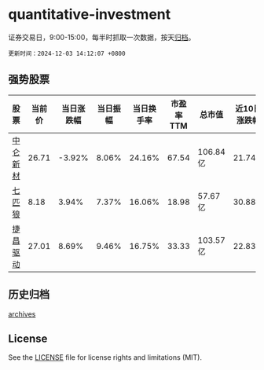 # quantitative-investment

证券交易日，9:00-15:00，每半时抓取一次数据，按天[归档](archives)。

`更新时间：2024-12-03 14:12:07 +0800`

## 强势股票

|股票|当前价|当日涨跌幅|当日振幅|当日换手率|市盈率TTM|总市值|近10日涨跌幅|
|----|----|----|----|----|----|----|----|
|[中仑新材](https://xueqiu.com/S/SZ301565)|26.71|-3.92%|8.06%|24.16%|67.54|106.84亿|21.74%|
|[七匹狼](https://xueqiu.com/S/SZ002029)|8.18|3.94%|7.37%|16.06%|18.98|57.67亿|30.88%|
|[捷昌驱动](https://xueqiu.com/S/SH603583)|27.01|8.69%|9.46%|16.75%|33.33|103.57亿|22.83%|

## 历史归档

[archives](archives)

## License

See the [LICENSE](LICENSE) file for license rights and limitations (MIT).